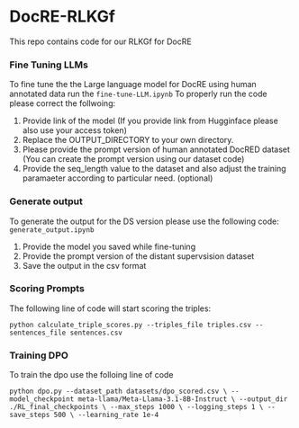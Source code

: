 # DocRE-RLKGf
This repo contains code for our RLKGf for DocRE

### Fine Tuning LLMs
To fine tune the the Large language model for DocRE using human annotated data run the `fine-tune-LLM.ipynb` To properly run the code please correct the follwoing: 
1. Provide link of the model (If you provide link from Hugginface please also use your access token)
2. Replace the OUTPUT_DIRECTORY to your own directory.
3. Please provide the prompt version of human annotated DocRED dataset (You can create the prompt version using our dataset code)
4. Provide the seq_length value to the dataset and also adjust the training paramaeter according to particular need. (optional)

### Generate output
To generate the output for the DS version please use the following code:
`generate_output.ipynb`
1. Provide the model you saved while fine-tuning
2. Provide the prompt version of the distant supervsision dataset
3. Save the output in the csv format


### Scoring Prompts
The following line of code will start scoring the triples:

`python calculate_triple_scores.py --triples_file triples.csv --sentences_file sentences.csv`


### Training DPO
To train the dpo use the folloing line of code

`python dpo.py --dataset_path datasets/dpo_scored.csv \
                    --model_checkpoint meta-llama/Meta-Llama-3.1-8B-Instruct \
                    --output_dir ./RL_final_checkpoints \
                    --max_steps 1000 \
                    --logging_steps 1 \
                    --save_steps 500 \
                    --learning_rate 1e-4`
